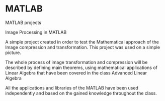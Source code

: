 # MATLAB
MATLAB projects

Image Processing in MATLAB

A simple project created in order to test the Mathematical approach of the Image compression and transformation. This project was used on a simple picture. 

The whole process of image transformation and compression will be described by defining main theorems, using mathematical applications of Linear Algebra that have been covered in the class Advanced Linear Algebra 

All the applications and libraries of the MATLAB have been used independently and based on the gained knowledge throughout the class.

